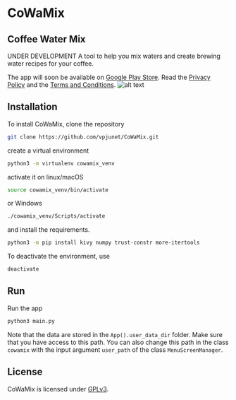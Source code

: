 # CoWaMix
## Coffee Water Mix
UNDER DEVELOPMENT
A tool to help you mix waters and create brewing water recipes for your coffee.

The app will soon be available on [Google Play Store](https://play.google.com/store). Read the [Privacy Policy](../main/app_info/privacy_policy/privacy_policy.md) and the [Terms and Conditions](../main/app_info/terms_and_conditions/terms_and_conditions.md).
![alt text](../main/icon.png)
## Installation
To install CoWaMix, clone the repository
```bash
git clone https://github.com/vpjunet/CoWaMix.git
```
create a virtual environment
```bash
python3 -m virtualenv cowamix_venv
```
activate it on linux/macOS
```bash
source cowamix_venv/bin/activate
```
or Windows
```bash
./cowamix_venv/Scripts/activate
```
and install the requirements.
```bash
python3 -m pip install kivy numpy trust-constr more-itertools
```
To deactivate the environment, use
```bash
deactivate
```

## Run
Run the app
```bash
python3 main.py
``` 
Note that the data are stored in the `App().user_data_dir` folder.
Make sure that you have access to this path.
You can also change this path in the class `cowamix` with the input argument `user_path`
of the class `MenuScreenManager`.

## License
CoWaMix is licensed under [GPLv3](../main/LICENSE).

